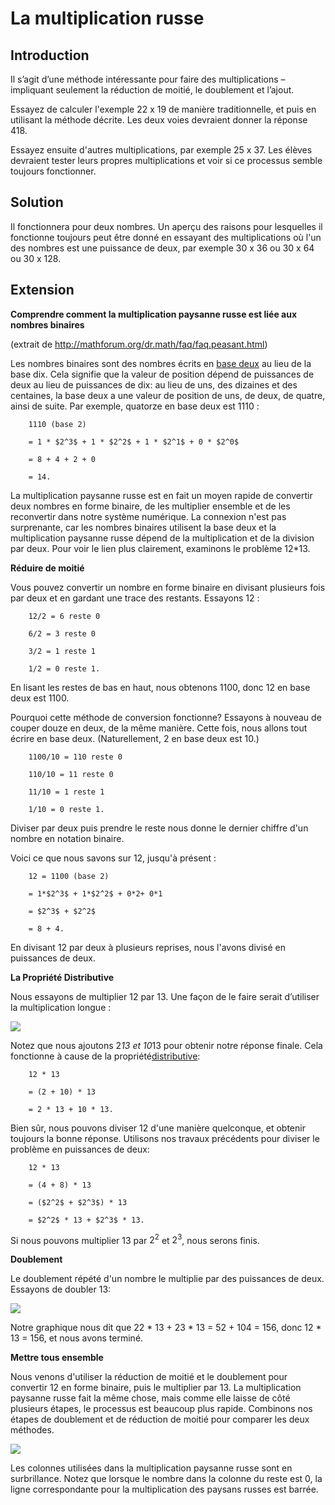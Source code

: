 # La multiplication russe

## Introduction
Il s’agit d’une méthode intéressante pour faire des multiplications – impliquant seulement la réduction de moitié, le doublement et l’ajout.

Essayez de calculer l'exemple 22 x 19 de manière traditionnelle, et puis en utilisant la méthode décrite. Les deux voies devraient donner la réponse 418.

Essayez ensuite d'autres multiplications, par exemple 25 x 37. Les élèves devraient tester leurs propres multiplications et voir si ce processus semble toujours fonctionner.


## Solution

Il fonctionnera pour deux nombres. Un aperçu des raisons pour lesquelles il fonctionne toujours peut être donné en essayant des multiplications où l'un des nombres est une puissance de deux, par exemple 30 x 36 ou 30 x 64 ou 30 x 128.


## Extension

**Comprendre comment la multiplication paysanne russe est liée aux nombres binaires**

(extrait de http://mathforum.org/dr.math/faq/faq.peasant.html)

Les nombres binaires sont des nombres écrits en [base deux](https://mathforum.org/dr.math/faq/faq.bases.html) au lieu de la base dix. Cela signifie que la valeur de position dépend de puissances de deux au lieu de puissances de dix: au lieu de uns, des dizaines et des centaines, la base deux a une valeur de position de uns, de deux, de quatre, ainsi de suite. Par exemple, quatorze en base deux est 1110 :  

        1110 (base 2)
    
        = 1 * $2^3$ + 1 * $2^2$ + 1 * $2^1$ + 0 * $2^0$
    
        = 8 + 4 + 2 + 0
    
        = 14.

La multiplication paysanne russe est en fait un moyen rapide de convertir deux nombres en forme binaire, de les multiplier ensemble et de les reconvertir dans notre système numérique. La connexion n'est pas surprenante, car les nombres binaires utilisent la base deux et la multiplication paysanne russe dépend de la multiplication et de la division par deux. Pour voir le lien plus clairement, examinons le problème 12*13.

**Réduire de moitié**

Vous pouvez convertir un nombre en forme binaire en divisant plusieurs fois par deux et en gardant une trace des restants. Essayons 12 :  

        12/2 = 6 reste 0  
    
        6/2 = 3 reste 0  
    
        3/2 = 1 reste 1  
    
        1/2 = 0 reste 1.

En lisant les restes de bas en haut, nous obtenons 1100, donc 12 en base deux est 1100.

Pourquoi cette méthode de conversion fonctionne? Essayons à nouveau de couper douze en deux, de la même manière. Cette fois, nous allons tout écrire en base deux. (Naturellement, 2 en base deux est 10.)  

        1100/10 = 110 reste 0  
    
        110/10 = 11 reste 0  
    
        11/10 = 1 reste 1  
    
        1/10 = 0 reste 1.

Diviser par deux puis prendre le reste nous donne le dernier chiffre d'un nombre en notation binaire.

Voici ce que nous savons sur 12, jusqu'à présent :  

        12 = 1100 (base 2)  
    
        = 1*$2^3$ + 1*$2^2$ + 0*2+ 0*1  
    
        = $2^3$ + $2^2$  
    
        = 8 + 4.

En divisant 12 par deux à plusieurs reprises, nous l'avons divisé en puissances de deux.

**La Propriété Distributive**

Nous essayons de multiplier 12 par 13. Une façon de le faire serait d’utiliser la multiplication longue :

![](https://github.com/supportingami/sami-maths-club/blob/master/maths-club-pack/images/russian-multiplication-4.png?raw=true)



Notez que nous ajoutons 2*13 et 10*13 pour obtenir notre réponse finale. Cela fonctionne à cause de la propriété[distributive]():  

        12 * 13  
    
        = (2 + 10) * 13  
    
        = 2 * 13 + 10 * 13.

Bien sûr, nous pouvons diviser 12 d'une manière quelconque, et obtenir toujours la bonne réponse. Utilisons nos travaux précédents pour diviser le problème en puissances de deux:  

        12 * 13  
    
        = (4 + 8) * 13  
    
        = ($2^2$ + $2^3$) * 13  
    
        = $2^2$ * 13 + $2^3$ * 13.

Si nous pouvons multiplier 13 par $2^2$ et $2^3$, nous serons finis.

**Doublement**

Le doublement répété d'un nombre le multiplie par des puissances de deux. Essayons de doubler 13:

![](https://github.com/supportingami/sami-maths-club/blob/master/maths-club-pack/images/russian-multiplication-2.png?raw=true)


Notre graphique nous dit que 22 * 13 + 23 * 13 = 52 + 104 = 156, donc 12 * 13 = 156, et nous avons terminé.

**Mettre tous ensemble**

Nous venons d'utiliser la réduction de moitié et le doublement pour convertir 12 en forme binaire, puis le multiplier par 13. La multiplication paysanne russe fait la même chose, mais comme elle laisse de côté plusieurs étapes, le processus est beaucoup plus rapide. Combinons nos étapes de doublement et de réduction de moitié pour comparer les deux méthodes.

![](https://github.com/supportingami/sami-maths-club/blob/master/maths-club-pack/images/russian-multiplication-3.png?raw=true)

Les colonnes utilisées dans la multiplication paysanne russe sont en surbrillance. Notez que lorsque le nombre dans la colonne du reste est 0, la ligne correspondante pour la multiplication des paysans russes est barrée.
